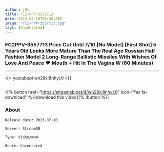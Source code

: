 ```yaml
---
author: j91
title: FC2-PPV-3557713
date: 2023-07-10T01:35:00Z
image: "FC2-PPV-3557713.jpg"
tags: [Uncensored]
---
```


### FC2PPV-3557713 Price Cut Until 7/10 [No Model] [First Shot] 5 Years Old Looks More Mature Than The Real Age Russian Half Fashion Model 2 Long-Range Ballistic Missiles With Wishes Of Love And Peace ♥ Mouth + Hit In The Vagina W (60 Minutes)
___

{{< youtubepl wn28xi8nhyc0 >}}
___

{{% button href="https://streamsb.net/d/wn28xi8nhyc0" icon="fas fa-download" %}}download this video{{% /button %}}
### About

`Release date: 2023-07-10`

`Server: StreamSB`

`Type: Video/mp4`

`Genre:	Uncensored`